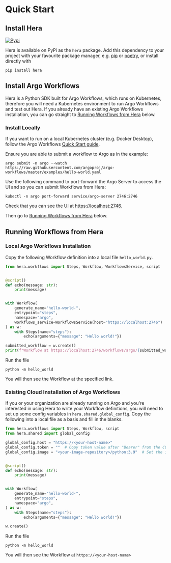 # Quick Start

## Install Hera

[![Pypi](https://img.shields.io/pypi/v/hera.svg)](https://pypi.python.org/pypi/hera)

Hera is available on PyPi as the `hera` package. Add this dependency to your project with your favourite package
manager, e.g. [pip](https://packaging.python.org/en/latest/guides/tool-recommendations/#installing-packages) or [poetry](https://python-poetry.org/), or install directly with

```
pip install hera
```

## Install Argo Workflows

Hera is a Python SDK built for Argo Workflows, which runs on Kubernetes, therefore you will need a Kubernetes
environment to run Argo Workflows and test out Hera. If you already have an existing Argo Workflows installation, you
can go straight to [Running Workflows from Hera](#running-workflows-from-hera) below.

### Install Locally

If you want to run on a local Kubernetes cluster (e.g. Docker Desktop), follow the Argo Workflows [Quick Start guide](https://argoproj.github.io/argo-workflows/quick-start/).

Ensure you are able to submit a workflow to Argo as in the example:

```console
argo submit -n argo --watch https://raw.githubusercontent.com/argoproj/argo-workflows/master/examples/hello-world.yaml
```

Use the following command to port-forward the Argo Server to access the UI and so you can submit Workflows from Hera:

```console
kubectl -n argo port-forward service/argo-server 2746:2746
```

Check that you can see the UI at <https://localhost:2746>.

Then go to [Running Workflows from Hera](#running-workflows-from-hera) below.

## Running Workflows from Hera

### Local Argo Workflows Installation

Copy the following Workflow definition into a local file
`hello_world.py`.

```py
from hera.workflows import Steps, Workflow, WorkflowsService, script


@script()
def echo(message: str):
    print(message)


with Workflow(
    generate_name="hello-world-",
    entrypoint="steps",
    namespace="argo",
    workflows_service=WorkflowsService(host="https://localhost:2746")
) as w:
    with Steps(name="steps"):
        echo(arguments={"message": "Hello world!"})

submitted_workflow = w.create()
print(f"Workflow at https://localhost:2746/workflows/argo/{submitted_workflow.metadata.name}")
```

Run the file

```console
python -m hello_world
```

You will then see the Workflow at the specified link.

### Existing Cloud Installation of Argo Workflows

If you or your organization are already running on Argo and you're interested in using Hera to write your Workflow
definitions, you will need to set up some config variables in `hera.shared.global_config`. Copy the following into a
local file as a basis and fill in the blanks.

```py
from hera.workflows import Steps, Workflow, script
from hera.shared import global_config

global_config.host = "https://<your-host-name>"
global_config.token = ""  # Copy token value after "Bearer" from the CLI command `argo auth token`
global_config.image = "<your-image-repository>/python:3.9"  # Set the image if you cannot access "python:3.9" via Docker Hub


@script()
def echo(message: str):
    print(message)


with Workflow(
    generate_name="hello-world-",
    entrypoint="steps",
    namespace="argo",
) as w:
    with Steps(name="steps"):
        echo(arguments={"message": "Hello world!"})

w.create()
```

Run the file

```console
python -m hello_world
```

You will then see the Workflow at `https://<your-host-name>`
